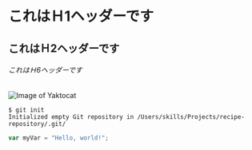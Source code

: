 # これはＨ1ヘッダーです
## これはＨ2ヘッダーです
###### これはＨ6ヘッダーです

![Image of Yaktocat](https://octodex.github.com/images/yaktocat.png)

```
$ git init
Initialized empty Git repository in /Users/skills/Projects/recipe-repository/.git/
```

``` javascript
var myVar = "Hello, world!";
```
